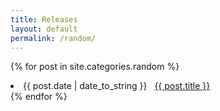 ```yaml
---
title: Releases
layout: default
permalink: /random/
---
```

{% for post in site.categories.random %}
 <li><span>{{ post.date | date_to_string }}</span> &nbsp; <a href="{{ post.url }}">{{ post.title }}</a></li>
{% endfor %}
